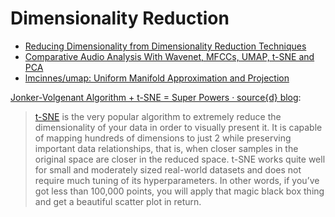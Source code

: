 # Dimensionality Reduction



* [Reducing Dimensionality from Dimensionality Reduction Techniques](https://medium.com/towards-data-science/reducing-dimensionality-from-dimensionality-reduction-techniques-f658aec24dfe)
* [Comparative Audio Analysis With Wavenet, MFCCs, UMAP, t-SNE and PCA](https://medium.com/@LeonFedden/comparative-audio-analysis-with-wavenet-mfccs-umap-t-sne-and-pca-cb8237bfce2f)
* [lmcinnes/umap: Uniform Manifold Approximation and Projection](https://github.com/lmcinnes/umap)

 [Jonker-Volgenant Algorithm + t-SNE = Super Powers · source{d} blog](https://blog.sourced.tech/post/lapjv/):

> [t-SNE](https://lvdmaaten.github.io/tsne/) is the very popular algorithm to extremely reduce the dimensionality of your data in order to visually present it. It is capable of mapping hundreds of dimensions to just 2 while preserving important data relationships, that is, when closer samples in the original space are closer in the reduced space. t-SNE works quite well for small and moderately sized real-world datasets and does not require much tuning of its hyperparameters. In other words, if you’ve got less than 100,000 points, you will apply that magic black box thing and get a beautiful scatter plot in return.

